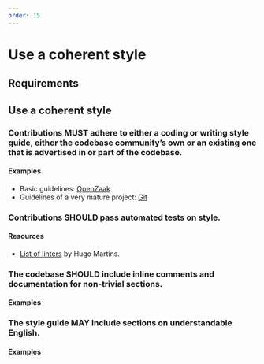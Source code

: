 ```yaml
---
order: 15
---
```

# Use a coherent style

<!-- SPDX-License-Identifier: CC0-1.0 -->
<!-- written in 2022 by The Foundation for Public Code <info@publiccode.net> -->

## Requirements

## Use a coherent style

### Contributions MUST adhere to either a coding or writing style guide, either the codebase community’s own or an existing one that is advertised in or part of the codebase.

#### Examples

* Basic guidelines: [OpenZaak](https://github.com/open-zaak/open-zaak/blob/main/CONTRIBUTING.md) 
* Guidelines of a very mature project: [Git](https://github.com/git/git/blob/master/Documentation/CodingGuidelines)

### Contributions SHOULD pass automated tests on style.

#### Resources

* [List of linters](https://github.com/caramelomartins/awesome-linters) by Hugo Martins.

<!-- When we add the one above, we should also remove it from the standard -->

### The codebase SHOULD include inline comments and documentation for non-trivial sections.

#### Examples

### The style guide MAY include sections on understandable English.

#### Examples
